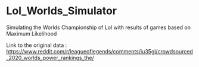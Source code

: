 # Lol_Worlds_Simulator
Simulating the Worlds Championship of Lol with results of games based on Maximum Likelihood

Link to the original data : https://www.reddit.com/r/leagueoflegends/comments/iu35gl/crowdsourced_2020_worlds_power_rankings_the/
